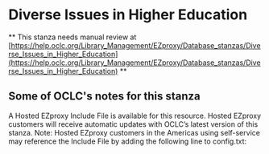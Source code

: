 # Diverse Issues in Higher Education
** This stanza needs manual review at [https://help.oclc.org/Library_Management/EZproxy/Database_stanzas/Diverse_Issues_in_Higher_Education](https://help.oclc.org/Library_Management/EZproxy/Database_stanzas/Diverse_Issues_in_Higher_Education) **

## Some of OCLC's notes for this stanza

A Hosted EZproxy Include File is available for this resource. Hosted EZproxy customers will receive automatic updates with OCLC&rsquo;s latest version of this stanza. Note: Hosted EZproxy customers in the Americas using self-service may reference the Include File by adding the following line to config.txt:

&nbsp;

&nbsp;
